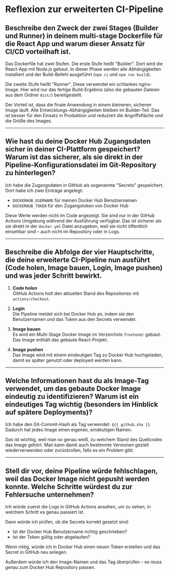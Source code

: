 # Reflexion zur erweiterten CI-Pipeline

## Beschreibe den Zweck der zwei Stages (Builder und Runner) in deinem multi-stage Dockerfile für die React App und warum dieser Ansatz für CI/CD vorteilhaft ist.

Das Dockerfile hat zwei Stufen. Die erste Stufe heißt "Builder". Dort wird die React-App mit Node.js gebaut. In dieser Phase werden alle Abhängigkeiten installiert und der Build-Befehl ausgeführt (`npm ci` und `npm run build`).

Die zweite Stufe heißt "Runner". Diese verwendet ein schlankes nginx-Image. Hier wird nur das fertige Build-Ergebnis (also die gebauten Dateien aus dem Ordner `dist/`) bereitgestellt.

Der Vorteil ist, dass die finale Anwendung in einem kleineren, sicheren Image läuft. Alle Entwicklungs-Abhängigkeiten bleiben im Builder-Teil. Das ist besser für den Einsatz in Produktion und reduziert die Angriffsfläche und die Größe des Images.

---

## Wie hast du deine Docker Hub Zugangsdaten sicher in deiner CI-Plattform gespeichert? Warum ist das sicherer, als sie direkt in der Pipeline-Konfigurationsdatei im Git-Repository zu hinterlegen?

Ich habe die Zugangsdaten in GitHub als sogenannte "Secrets" gespeichert. Dort habe ich zwei Einträge angelegt:

- `DOCKERHUB_USERNAME` für meinen Docker Hub Benutzernamen
- `DOCKERHUB_TOKEN` für den Zugangstoken von Docker Hub

Diese Werte werden nicht im Code angezeigt. Sie sind nur in der GitHub Actions Umgebung während der Ausführung verfügbar. Das ist sicherer als sie direkt in der `docker.yml` Datei anzugeben, weil sie nicht öffentlich einsehbar sind – auch nicht im Repository oder in Logs.

---

## Beschreibe die Abfolge der vier Hauptschritte, die deine erweiterte CI-Pipeline nun ausführt (Code holen, Image bauen, Login, Image pushen) und was jeder Schritt bewirkt.

1. **Code holen**  
   GitHub Actions holt den aktuellen Stand des Repositories mit `actions/checkout`.

2. **Login**  
   Die Pipeline meldet sich bei Docker Hub an, indem sie den Benutzernamen und das Token aus den Secrets verwendet.

3. **Image bauen**  
   Es wird ein Multi-Stage Docker Image im Verzeichnis `frontend/` gebaut. Das Image enthält das gebaute React-Projekt.

4. **Image pushen**  
   Das Image wird mit einem eindeutigen Tag zu Docker Hub hochgeladen, damit es später genutzt oder deployed werden kann.

---

## Welche Informationen hast du als Image-Tag verwendet, um das gebaute Docker Image eindeutig zu identifizieren? Warum ist ein eindeutiges Tag wichtig (besonders im Hinblick auf spätere Deployments)?

Ich habe den Git-Commit-Hash als Tag verwendet: `${{ github.sha }}`.  
Dadurch hat jedes Image einen eigenen, eindeutigen Namen.

Das ist wichtig, weil man so genau weiß, zu welchem Stand des Quellcodes das Image gehört. Man kann damit auch bestimmte Versionen gezielt wiederverwenden oder zurückrollen, falls es ein Problem gibt.

---

## Stell dir vor, deine Pipeline würde fehlschlagen, weil das Docker Image nicht gepusht werden konnte. Welche Schritte würdest du zur Fehlersuche unternehmen?

Ich würde zuerst die Logs in GitHub Actions ansehen, um zu sehen, in welchem Schritt es genau passiert ist.

Dann würde ich prüfen, ob die Secrets korrekt gesetzt sind:  
- Ist der Docker Hub Benutzername richtig geschrieben?  
- Ist der Token gültig oder abgelaufen?  

Wenn nötig, würde ich in Docker Hub einen neuen Token erstellen und das Secret in GitHub neu anlegen.

Außerdem würde ich den Image-Namen und das Tag überprüfen – es muss genau zum Docker Hub Repository passen.
